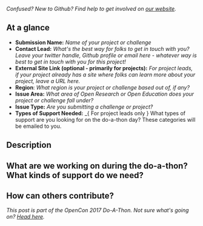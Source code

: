 _Confused? New to Github? Find help to get involved on [our website](http://doathon.opencon2017.org/)._

[//]: # "=======================
Even if you know Github well, we suggest you read this. Anything between these lines you can leave or delete, as they won't display anyway when you post (you can check this via Preview changes). They're here to help you complete issues quickly and in a way that will help other participants. If you're posting a new project, or challenge. We suggest you fill out the Google Forms first.
============================"

## At a glance

[//]: # "=======================
Please paste the metadata you received after submitting your project or challenge in your Google Form exactly as we sent it to you. You can delete what's there now, it's just there
============================"

* **Submission Name:** _Name of your project or challenge_
* **Contact Lead:** _What's the best way for folks to get in touch with you? Leave your twitter handle, Github profile or email here - whatever way is best to get in touch with you for this project!_
* **External Site Link (optional - primarily for projects):** _For project leads, if your project already has a site where folks can learn more about your project, leave a URL here._
* **Region**: _What region is your project or challenge based out of, if any?_
* **Issue Area:** _What area of Open Research or Open Education does your project or challenge fall under?_
* **Issue Type:** _Are you submitting a challenge or project?_
* **Types of Support Needed:** _{ For project leads only } What types of support are you looking for on the do-a-thon day? These categories will be emailed to you. 

## Description
[//]: # "=======================
Insert a paragraph providing more context for your project or challenge focuses on. For project leads, this is a good place to give some broader context about your project—beyond the scope of the do-a-thon. If you're posting a challenge, this is a good chance to say how the problem arise or why it feels relevant to you.
============================"

## What are we working on during the do-a-thon? What kinds of support do we need?
[//]: # "=======================
For those leading projects, please give some more information about what type of support you are specifically looking to get done during the do-a-thon day.
Note: Challenge leads will not need to fill out this section and can remove it.
============================"

##  How can others contribute?
[//]: # "======================= 
Please say what the best way to contribute to the project or challenge is, sometimes that will just be 'lets discuss here' or 'Ive started a Google doc'. 
If you are a challenge lead, give some context on what design thinking tools you will be using, and how other folks can update their ideas onto the thread. 
If you are a project lead, and you already have clear ways people can contribute it might be worth linking to them here.
Language: If your project is regionally based in a non-English-speaking region, clarify here what language you and contributors will primarily be communicating in. 
If you're leading a project or challenge participating remotely: Use this space to let people know that this is a remote project and that you are not 'in the room' in Berlin. Let other participants know what the best way to get in touch with you, where the work will happen, and where any updates or outputs will go. 
If you are at the in-person meeting in Berlin: Be as inclusive as possible to those outside the room.  Use this space to give clear instructions to those participating in the do-a-thon remotely on how they can keep up to date and contribute. ============================"

[//]: # "=======================
You're ready to post!!! After posting your issue, the real work begins. Next, you might want to:
   Tweet a link to this issue with #opencon so others can join in
   Make another issue to involve people in your work - remember to use your metadata
   Come back from time to time and update the community on your project.
You'll get an email update whenever someone interacts with your issue.
============================"

_This post is part of the OpenCon 2017 Do-A-Thon. Not sure what's going on? [Head here](http://doathon.opencon2017.org/)._
